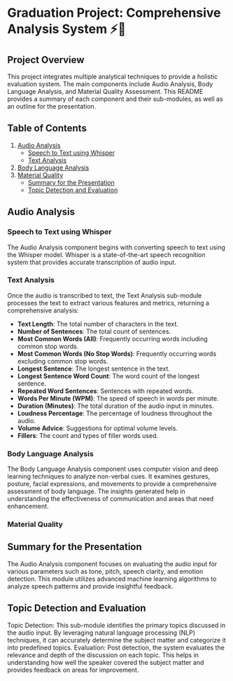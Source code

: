 # Graduation Project: Comprehensive Analysis System ⚡🚀

## Project Overview
This project integrates multiple analytical techniques to provide a holistic evaluation system. The main components include Audio Analysis, Body Language Analysis, and Material Quality Assessment. This README provides a summary of each component and their sub-modules, as well as an outline for the presentation.

## Table of Contents
1. [Audio Analysis](#audio-analysis)
    - [Speech to Text using Whisper](#speech-to-text-using-whisper)
    - [Text Analysis](#text-analysis)
2. [Body Language Analysis](#body-language-analysis)
3. [Material Quality](#material-quality)
    - [Summary for the Presentation](#Summary-for-the-Presentation)
    - [Topic Detection and Evaluation](#Topic-Detection-and-Evaluation)     

## Audio Analysis

### Speech to Text using Whisper
The Audio Analysis component begins with converting speech to text using the Whisper model. Whisper is a state-of-the-art speech recognition system that provides accurate transcription of audio input.

### Text Analysis
Once the audio is transcribed to text, the Text Analysis sub-module processes the text to extract various features and metrics, returning a comprehensive analysis:
- **Text Length**: The total number of characters in the text.
- **Number of Sentences**: The total count of sentences.
- **Most Common Words (All)**: Frequently occurring words including common stop words.
- **Most Common Words (No Stop Words)**: Frequently occurring words excluding common stop words.
- **Longest Sentence**: The longest sentence in the text.
- **Longest Sentence Word Count**: The word count of the longest sentence.
- **Repeated Word Sentences**: Sentences with repeated words.
- **Words Per Minute (WPM)**: The speed of speech in words per minute.
- **Duration (Minutes)**: The total duration of the audio input in minutes.
- **Loudness Percentage**: The percentage of loudness throughout the audio.
- **Volume Advice**: Suggestions for optimal volume levels.
- **Fillers**: The count and types of filler words used.

### Body Language Analysis
The Body Language Analysis component uses computer vision and deep learning techniques to analyze non-verbal cues. It examines gestures, posture, facial expressions, and movements to provide a comprehensive assessment of body language. The insights generated help in understanding the effectiveness of communication and areas that need enhancement.


### Material Quality

## Summary for the Presentation
The Audio Analysis component focuses on evaluating the audio input for various parameters such as tone, pitch, speech clarity, and emotion detection. This module utilizes advanced machine learning algorithms to analyze speech patterns and provide insightful feedback.

## Topic Detection and Evaluation
Topic Detection: This sub-module identifies the primary topics discussed in the audio input. By leveraging natural language processing (NLP) techniques, it can accurately determine the subject matter and categorize it into predefined topics.
Evaluation: Post detection, the system evaluates the relevance and depth of the discussion on each topic. This helps in understanding how well the speaker covered the subject matter and provides feedback on areas for improvement.




